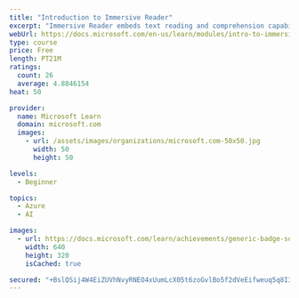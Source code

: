 ```yaml
---
title: "Introduction to Immersive Reader"
excerpt: "Immersive Reader embeds text reading and comprehension capabilities into applications, along with functionality for math. Immersive Reader is an inclusively designed tool that implements proven techniques to improve reading comprehension for new readers, language learners, and people with learning differences such as dyslexia. No knowledge of machine learning is required."
webUrl: https://docs.microsoft.com/en-us/learn/modules/intro-to-immersive-reader/
type: course
price: Free
length: PT21M
ratings:
  count: 26
  average: 4.8846154
heat: 50

provider:
  name: Microsoft Learn
  domain: microsoft.com
  images:
    - url: /assets/images/organizations/microsoft.com-50x50.jpg
      width: 50
      height: 50

levels:
  - Beginner

topics:
  - Azure
  - AI

images:
  - url: https://docs.microsoft.com/learn/achievements/generic-badge-social.png
    width: 640
    height: 320
    isCached: true

secured: "+BslQSij4W4EiZUVhNvyRNEO4xUumLcX05t6zoGvlBo5f2dVeEifweuq5q8I3Fo6lnuxx61cgDY7GyaRzsK/OVf6FTsRCrSolf1rWS623ADCGFF44fA1290ZBK8IRqfpXw9UGUNoJYkvTs+rXx/83fe9mqEYB5WA9iR2aG4SnMrZlHVMXDFnixHGFTVYzvFpRamtLfuk3HEZlJ4122ju5Ugj6wNElReg6rTnGWzTBDtcrz8+fWSMtgWtLFEY6OX8x6S2V9ofj6VSvmbdWnAxxp+TNu+31xQpSUXAQE09Osj51qPrD/iE7LOfd5fXu6MbRb3OOnBq3jH4QjML3s5Q6kjIJXg2Wqd38KPE6V/jyFm1LfvDI/c6ciPETBAuBqTSy8sQRzgBhA8ulsePAbjYkuwMmCesH7t8sqWjbnqP0EE=;GX99S0OY3L09IFMaq4mY1w=="
---
```


